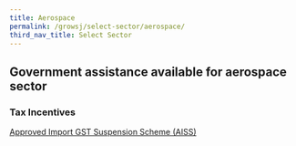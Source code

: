 ```yaml
---
title: Aerospace
permalink: /growsj/select-sector/aerospace/
third_nav_title: Select Sector
---
```


## Government assistance available for aerospace sector

### Tax Incentives

<a href="https://www.iras.gov.sg/irashome/Schemes/GST/Approved-Import-GST-Suspension-Scheme--AISS-/" target="_blank">Approved Import GST Suspension Scheme (AISS)</a>
